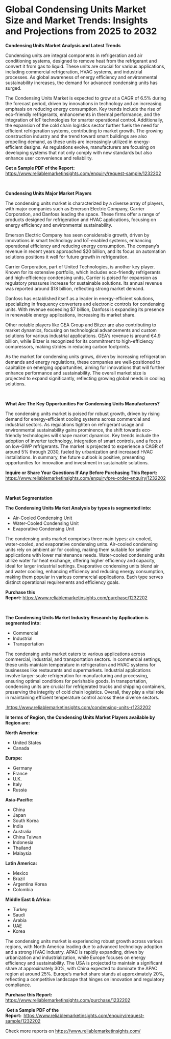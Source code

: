 <p><h1>Global Condensing Units Market Size and Market Trends: Insights and Projections from 2025 to 2032</h1></p><p><strong>Condensing Units Market Analysis and Latest Trends</strong></p>
<p><p>Condensing units are integral components in refrigeration and air conditioning systems, designed to remove heat from the refrigerant and convert it from gas to liquid. These units are crucial for various applications, including commercial refrigeration, HVAC systems, and industrial processes. As global awareness of energy efficiency and environmental sustainability increases, the demand for advanced condensing units has surged.</p><p>The Condensing Units Market is expected to grow at a CAGR of 6.5% during the forecast period, driven by innovations in technology and an increasing emphasis on reducing energy consumption. Key trends include the rise of eco-friendly refrigerants, enhancements in thermal performance, and the integration of IoT technologies for smarter operational control. Additionally, the expansion of the cold chain logistics sector further fuels the need for efficient refrigeration systems, contributing to market growth. The growing construction industry and the trend toward smart buildings are also propelling demand, as these units are increasingly utilized in energy-efficient designs. As regulations evolve, manufacturers are focusing on developing systems that not only comply with new standards but also enhance user convenience and reliability.</p></p>
<p><strong>Get a Sample PDF of the Report:&nbsp;</strong> <a href="https://www.reliablemarketinsights.com/enquiry/request-sample/1232202?utm_campaign=2004&utm_medium=2&utm_source=Github&utm_content=ia&utm_term=18022025&utm_id=condensing-units">https://www.reliablemarketinsights.com/enquiry/request-sample/1232202</a></p>
<p>&nbsp;</p>
<p><strong>Condensing Units Major Market Players</strong></p>
<p><p>The condensing units market is characterized by a diverse array of players, with major companies such as Emerson Electric Company, Carrier Corporation, and Danfoss leading the space. These firms offer a range of products designed for refrigeration and HVAC applications, focusing on energy efficiency and environmental sustainability.</p><p>Emerson Electric Company has seen considerable growth, driven by innovations in smart technology and IoT-enabled systems, enhancing operational efficiency and reducing energy consumption. The company’s revenue in recent years approached $20 billion, and its focus on automation solutions positions it well for future growth in refrigeration.</p><p>Carrier Corporation, part of United Technologies, is another key player. Known for its extensive portfolio, which includes eco-friendly refrigerants and high-efficiency condensing units, Carrier is poised for expansion as regulatory pressures increase for sustainable solutions. Its annual revenue was reported around $18 billion, reflecting strong market demand.</p><p>Danfoss has established itself as a leader in energy-efficient solutions, specializing in frequency converters and electronic controls for condensing units. With revenue exceeding $7 billion, Danfoss is expanding its presence in renewable energy applications, increasing its market share.</p><p>Other notable players like GEA Group and Bitzer are also contributing to market dynamics, focusing on technological advancements and custom solutions for various industrial applications. GEA's revenue is around €4.9 billion, while Bitzer is recognized for its commitment to high-efficiency compressors, making strides in reducing carbon footprints.</p><p>As the market for condensing units grows, driven by increasing refrigeration demands and energy regulations, these companies are well-positioned to capitalize on emerging opportunities, aiming for innovations that will further enhance performance and sustainability. The overall market size is projected to expand significantly, reflecting growing global needs in cooling solutions.</p></p>
<p>&nbsp;</p>
<p><strong>What Are The Key Opportunities For Condensing Units Manufacturers?</strong></p>
<p><p>The condensing units market is poised for robust growth, driven by rising demand for energy-efficient cooling systems across commercial and industrial sectors. As regulations tighten on refrigerant usage and environmental sustainability gains prominence, the shift towards eco-friendly technologies will shape market dynamics. Key trends include the adoption of inverter technology, integration of smart controls, and a focus on low-GWP refrigerants. The market is projected to experience a CAGR of around 5% through 2030, fueled by urbanization and increased HVAC installations. In summary, the future outlook is positive, presenting opportunities for innovation and investment in sustainable solutions.</p></p>
<p><strong>Inquire or Share Your Questions If Any Before Purchasing This Report:</strong> <a href="https://www.reliablemarketinsights.com/enquiry/pre-order-enquiry/1232202?utm_campaign=2004&utm_medium=2&utm_source=Github&utm_content=ia&utm_term=18022025&utm_id=condensing-units">https://www.reliablemarketinsights.com/enquiry/pre-order-enquiry/1232202</a></p>
<p>&nbsp;</p>
<p><strong>Market Segmentation</strong></p>
<p><strong>The Condensing Units Market Analysis by types is segmented into:</strong></p>
<p><ul><li>Air-Cooled Condensing Unit</li><li>Water-Cooled Condensing Unit</li><li>Evaporative Condensing Unit</li></ul></p>
<p><p>The condensing units market comprises three main types: air-cooled, water-cooled, and evaporative condensing units. Air-cooled condensing units rely on ambient air for cooling, making them suitable for smaller applications with lower maintenance needs. Water-cooled condensing units utilize water for heat exchange, offering higher efficiency and capacity, ideal for larger industrial settings. Evaporative condensing units blend air and water cooling, enhancing efficiency and reducing energy consumption, making them popular in various commercial applications. Each type serves distinct operational requirements and efficiency goals.</p></p>
<p><strong>Purchase this Report:&nbsp;</strong><a href="https://www.reliablemarketinsights.com/purchase/1232202?utm_campaign=2004&utm_medium=2&utm_source=Github&utm_content=ia&utm_term=18022025&utm_id=condensing-units">https://www.reliablemarketinsights.com/purchase/1232202</a></p>
<p>&nbsp;</p>
<p><strong>The Condensing Units Market Industry Research by Application is segmented into:</strong></p>
<p><ul><li>Commercial</li><li>Industrial</li><li>Transportation</li></ul></p>
<p><p>The condensing units market caters to various applications across commercial, industrial, and transportation sectors. In commercial settings, these units maintain temperature in refrigeration and HVAC systems for businesses like restaurants and supermarkets. Industrial applications involve larger-scale refrigeration for manufacturing and processing, ensuring optimal conditions for perishable goods. In transportation, condensing units are crucial for refrigerated trucks and shipping containers, preserving the integrity of cold chain logistics. Overall, they play a vital role in maintaining efficient temperature control across these diverse sectors.</p></p>
<p><a href="https://www.reliablemarketinsights.com/condensing-units-r1232202?utm_campaign=2004&utm_medium=2&utm_source=Github&utm_content=ia&utm_term=18022025&utm_id=condensing-units">&nbsp;https://www.reliablemarketinsights.com/condensing-units-r1232202</a></p>
<p><strong>In terms of Region, the Condensing Units Market Players available by Region are:</strong></p>
<p>
    <p> <strong> North America: </strong>
        <ul>
            <li>United States</li>
            <li>Canada</li>
        </ul>
        </p> 
    <p> <strong> Europe: </strong>
        <ul>
            <li>Germany</li>
            <li>France</li>
            <li>U.K.</li>
            <li>Italy</li>
            <li>Russia</li>
        </ul>
        </p> 
    <p> <strong> Asia-Pacific: </strong>
        <ul>
            <li>China</li>
            <li>Japan</li>
            <li>South Korea</li>
            <li>India</li>
            <li>Australia</li>
            <li>China Taiwan</li>
            <li>Indonesia</li>
            <li>Thailand</li>
            <li>Malaysia</li>
        </ul>
        </p> 
    <p> <strong> Latin America: </strong>
        <ul>
            <li>Mexico</li>
            <li>Brazil</li>
            <li>Argentina Korea</li>
            <li>Colombia</li>
        </ul>
        </p> 
    <p> <strong> Middle East & Africa: </strong>
        <ul>
            <li>Turkey</li>
            <li>Saudi</li>
            <li>Arabia</li>
            <li>UAE</li>
            <li>Korea</li>
        </ul>
    </p>
    </p>
<p><p>The condensing units market is experiencing robust growth across various regions, with North America leading due to advanced technology adoption and a strong HVAC industry. APAC is rapidly expanding, driven by urbanization and industrialization, while Europe focuses on energy efficiency and sustainability. The USA is projected to maintain a significant share at approximately 30%, with China expected to dominate the APAC region at around 25%. Europe’s market share stands at approximately 20%, reflecting a competitive landscape that hinges on innovation and regulatory compliance.</p></p>
<p><strong>Purchase this Report: </strong><a href="https://www.reliablemarketinsights.com/purchase/1232202?utm_campaign=2004&utm_medium=2&utm_source=Github&utm_content=ia&utm_term=18022025&utm_id=condensing-units">https://www.reliablemarketinsights.com/purchase/1232202</a></p>
<p>&nbsp;<strong>Get a Sample PDF of the Report:&nbsp;&nbsp;</strong><a href="https://www.reliablemarketinsights.com/enquiry/request-sample/1232202?utm_campaign=2004&utm_medium=2&utm_source=Github&utm_content=ia&utm_term=18022025&utm_id=condensing-units">https://www.reliablemarketinsights.com/enquiry/request-sample/1232202</a></p>
<p><strong></strong></p>
<p>Check more reports on <a href="https://www.reliablemarketinsights.com/?utm_campaign=2004&utm_medium=2&utm_source=Github&utm_content=ia&utm_term=18022025&utm_id=condensing-units">https://www.reliablemarketinsights.com/</a></p>